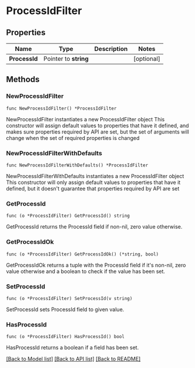 # ProcessIdFilter

## Properties

Name | Type | Description | Notes
------------ | ------------- | ------------- | -------------
**ProcessId** | Pointer to **string** |  | [optional] 

## Methods

### NewProcessIdFilter

`func NewProcessIdFilter() *ProcessIdFilter`

NewProcessIdFilter instantiates a new ProcessIdFilter object
This constructor will assign default values to properties that have it defined,
and makes sure properties required by API are set, but the set of arguments
will change when the set of required properties is changed

### NewProcessIdFilterWithDefaults

`func NewProcessIdFilterWithDefaults() *ProcessIdFilter`

NewProcessIdFilterWithDefaults instantiates a new ProcessIdFilter object
This constructor will only assign default values to properties that have it defined,
but it doesn't guarantee that properties required by API are set

### GetProcessId

`func (o *ProcessIdFilter) GetProcessId() string`

GetProcessId returns the ProcessId field if non-nil, zero value otherwise.

### GetProcessIdOk

`func (o *ProcessIdFilter) GetProcessIdOk() (*string, bool)`

GetProcessIdOk returns a tuple with the ProcessId field if it's non-nil, zero value otherwise
and a boolean to check if the value has been set.

### SetProcessId

`func (o *ProcessIdFilter) SetProcessId(v string)`

SetProcessId sets ProcessId field to given value.

### HasProcessId

`func (o *ProcessIdFilter) HasProcessId() bool`

HasProcessId returns a boolean if a field has been set.


[[Back to Model list]](../README.md#documentation-for-models) [[Back to API list]](../README.md#documentation-for-api-endpoints) [[Back to README]](../README.md)


